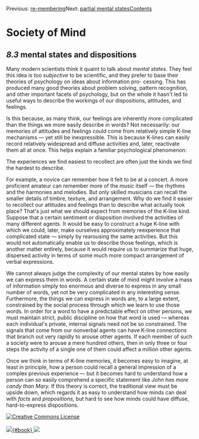 <div class="chapnav">

<span class="prev">Previous: [re-membering](./som-8.2.html)</span><span
class="next">Next: [partial mental states](./som-8.4.html)</span><span
class="contents">[Contents](index.html)</span>
<div class="titlebar">

Society of Mind
===============

</div>

</div>

*8.3* mental states and dispositions
------------------------------------

Many modern scientists think it quaint to talk about *mental states.*
They feel this idea is too *subjective* to be scientific, and they
prefer to base their theories of psychology on ideas about information
pro- cessing. This has produced many good theories about problem
solving, pattern recognition, and other important facets of psychology,
but on the whole it hasn't led to useful ways to describe the workings
of our dispositions, attitudes, and feelings.

Is this because, as many think, our feelings are inherently more
complicated than the things we more easily describe in words? Not
necessarily: our memories of attitudes and feelings could come from
relatively simple K-line mechanisms — yet still be inexpressible. This
is because K-lines can easily record relatively widespread and diffuse
activities and, later, reactivate them all at once. This helps explain a
familiar psychological phenomenon:

The experiences we find easiest to recollect are often just the kinds we
find the hardest to describe.

For example, a novice can remember how it felt to be at a concert. A
more proficient amateur can remember more of the music itself — the
rhythms and the harmonies and melodies. But only skilled musicians can
recall the smaller details of timbre, texture, and arrangement. Why do
we find it easier to recollect our attitudes and feelings than to
describe what actually took place? That's just what we should expect
from memories of the K-line kind. Suppose that a certain sentiment or
disposition involved the activities of many different agents. It would
be easy to construct a huge K-line with which we could, later, make
ourselves approximately reexperience that complicated state — simply by
rearousing the same activities. But this would not automatically enable
us to describe those feelings, which is another matter entirely, because
it would require us to summarize that huge, dispersed activity in terms
of some much more compact arrangement of verbal expressions.

We cannot always judge the complexity of our mental states by how easily
we can express them in words. A certain state of mind might involve a
mass of information simply too enormous and diverse to express in any
small number of words, yet not be very complicated in any interesting
sense. Furthermore, the things we can express in words are, to a large
extent, constrained by the social process through which we learn to use
those words. In order for a word to have a predictable effect on other
persons, we must maintain strict, public discipline on how that word is
used — whereas each individual's private, internal signals need not be
so constrained. The signals that come from our nonverbal agents can have
K-line connections that branch out very rapidly to arouse other agents.
If each member of such a society were to arouse a mere hundred others,
then in only three or four steps the activity of a single one of them
could affect a million other agents.

Once we think in terms of K-line memories, it becomes easy to imagine,
at least in principle, how a person could recall a general impression of
a complex previous experience — but it becomes hard to understand how a
person can so easily comprehend a specific statement like *John has more
candy than Mary.* If this theory is correct, the traditional view must
be upside down, which regards it as easy to understand how minds can
deal with *facts* and *propositions,* but hard to see how minds could
have diffuse, hard-to-express dispositions.

<div class="footer">

[![Creative Commons
License](http://i.creativecommons.org/l/by-nc-sa/3.0/80x15.png)](http://creativecommons.org/licenses/by-nc-sa/3.0/deed.en_US)\
\
[![](./images/som_book.jpeg){#book}
![](./images/a_logo_17.gif)](http://www.amazon.com/gp/product/0671657135?ie=UTF8&camp=1789&creativeASIN=0671657135&linkCode=xm2&tag=marvinminsky)

</div>
